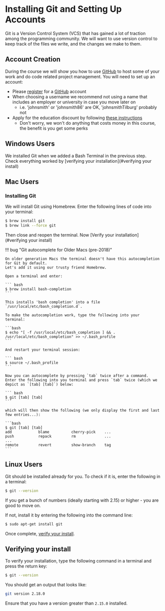 # Installing Git and Setting Up Accounts

Git is a Version Control System (VCS) that has gained a lot of traction among the programming community.
We will want to use version control to keep track of the files we write, and the changes we make to them.

## Account Creation

During the course we will show you how to use [GitHub](https://www.github.com) to host some of your work and do code related project management. You will need to set up an account:

* Please [register](https://github.com/join) for a [GitHub](https://github.com/) account
* When choosing a username we recommend not using a name that includes an employer or university in case you move later on
  * i.e. 'johnsmith' or 'johnsmith86' are OK, 'johnsmithTilburg' probably not
* Apply for the education discount by following [these instructions][gh-edu]
  * Don't worry, we won't do anything that costs money in this course, the benefit is you get some perks

## Windows Users

We installed Git when we added a Bash Terminal in the previous step.
Check everything worked by [verifying your installation](#verifying your install)

## Mac Users

### Installing Git

We will install Git using Homebrew. Enter the following lines of code into your terminal:

``` bash
$ brew install git
$ brew link --force git
```

Then close and reopen the terminal. Now [Verify your installation](#verifying your install)

!!! bug "Git autocomplete for Older Macs (pre-2018)"

    On older generation Macs the terminal doesn't have this autocompletion for Git by default. 
    Let's add it using our trusty friend Homebrew.

    Open a terminal and enter:

    ``` bash
    $ brew install bash-completion
    ```

    This installs 'bash completion' into a file `/usr/local/etc/bash_completion.d`.

    To make the autocompletion work, type the following into your terminal:

    ```bash
    $ echo "[ -f /usr/local/etc/bash_completion ] && . /usr/local/etc/bash_completion" >> ~/.bash_profile
    ```

    And restart your terminal session:

    ``` bash
    $ source ~/.bash_profile
    ```

    Now you can autocomplete by pressing `tab` twice after a command.
    Enter the following into you terminal and press `tab` twice (which we depict as `[tab] [tab]`) below:

    ``` bash
    $ git [tab] [tab]
    ```

    which will then show the following (we only display the first and last few entries...):

    ```bash
    $ git [tab] [tab]
    add            blame          cherry-pick    ...         
    push           repack         rm             ...
    ...
    remote         revert         show-branch    tag
    ```

## Linux Users

Git should be installed already for you.
To check if it is, enter the following in a terminal:

``` bash
$ git --version
```

If you get a bunch of numbers (ideally starting with 2.15) or higher - you are good to move on.

If not, install it by entering the following into the command line:

``` bash
$ sudo apt-get install git
```

Once complete, [verify your install](#verifying-your-install).

## Verifying your install

To verify your installation, type the following command in a terminal and press the return key:

```bash
$ git --version
```

You should get an output that looks like:

```bash
git version 2.18.0
```

Ensure that you have a version greater than `2.15.0` installed.

[gh-edu]: https://docs.github.com/en/education/explore-the-benefits-of-teaching-and-learning-with-github-education/apply-for-an-educator-or-researcher-discount